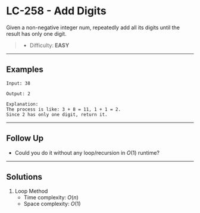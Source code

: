 # LC-258 - Add Digits

Given a non-negative integer num, repeatedly add all its digits until the result has only one digit.

> * Difficulty: **EASY**

---
## Examples

```
Input: 38

Output: 2

Explanation:
The process is like: 3 + 8 = 11, 1 + 1 = 2.
Since 2 has only one digit, return it.
```

---
## Follow Up

* Could you do it without any loop/recursion in $O(1)$ runtime?

---
## Solutions

1. Loop Method
    * Time complexity: $O(n)$
    * Space complexity: $O(1)$